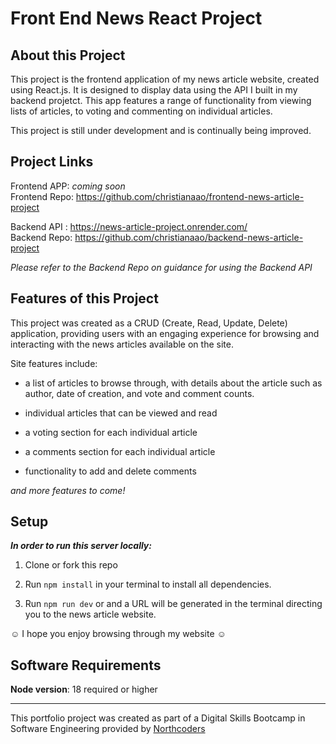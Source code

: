 # Front End News React Project

## About this Project

This project is the frontend application of my news article website, created using React.js. It is designed to display data using the API I built in my backend projetct. This app features a range of functionality from viewing lists of articles, to voting and commenting on individual articles.

This project is still under development and is continually being improved.

## Project Links

Frontend APP: _coming soon_<br/>
Frontend Repo: https://github.com/christianaao/frontend-news-article-project

Backend API : https://news-article-project.onrender.com/<br/>
Backend Repo: https://github.com/christianaao/backend-news-article-project

_Please refer to the Backend Repo on guidance for using the Backend API_

## Features of this Project

This project was created as a CRUD (Create, Read, Update, Delete) application, providing users with an engaging experience for browsing and interacting with the news articles available on the site.

Site features include:

* a list of articles to browse through, with details about the article such as author, date of creation, and vote and comment counts.

* individual articles that can be viewed and read

* a voting section for each individual article

* a comments section for each individual article

* functionality to add and delete comments

_and more features to come!_

## Setup

**_In order to run this server locally:_**

1. Clone or fork this repo

2. Run `npm install` in your terminal to install all dependencies. 

3. Run `npm run dev` or and a URL will be generated in the terminal directing you to the news article website.

☺ I hope you enjoy browsing through my website ☺

## Software Requirements
**Node version**: 18 required or higher

---

This portfolio project was created as part of a Digital Skills Bootcamp in Software Engineering provided by [Northcoders](https://northcoders.com/)
